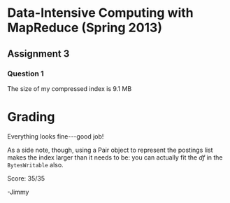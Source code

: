 # Data-Intensive Computing with MapReduce (Spring 2013)
## Assignment 3
### Question 1
The size of my compressed index is 9.1 MB

Grading
=======

Everything looks fine---good job!

As a side note, though, using a Pair object to represent the postings
list makes the index larger than it needs to be: you can actually fit
the *df* in the `BytesWritable` also.

Score: 35/35

-Jimmy
